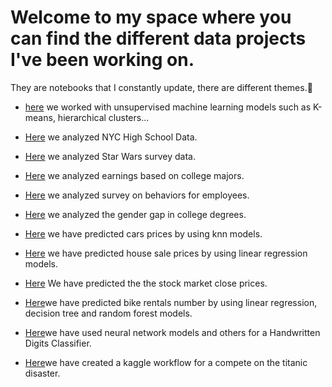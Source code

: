 # Welcome to my space where you can find the different data projects I've been working on.

They are notebooks that I constantly update, there are different themes.🙂


- [here](https://github.com/destoone/Data_projects/blob/master/Clustering.ipynb) we worked with unsupervised machine learning models such as K-means, hierarchical clusters...

- [Here](https://github.com/destoone/Data_projects/blob/master/Schools.ipynb) we analyzed NYC High School Data.

- [Here](https://github.com/destoone/Data_projects/blob/master/Star_wars.ipynb) we analyzed Star Wars survey data.

- [Here](https://github.com/destoone/Data_projects/blob/master/college.ipynb) we analyzed earnings based on college majors.

- [Here](https://github.com/destoone/Data_projects/blob/master/employee.ipynb) we analyzed survey on behaviors for employees.

- [Here](https://github.com/destoone/Data_projects/blob/master/gender.ipynb) we analyzed the gender gap in college degrees.

- [Here](https://github.com/destoone/Data_projects/blob/master/knn_prediction.ipynb) we have predicted cars prices by using knn models.

- [Here](https://github.com/destoone/Data_projects/blob/master/linear_regression.ipynb) we have predicted house sale prices by using linear regression models.

- [Here](https://github.com/destoone/Data_projects/blob/master/predict.py) We have predicted the the stock market close prices.

- [Here](https://github.com/destoone/Data_projects/blob/master/bike_rentals.ipynb)we have predicted bike rentals number by using linear regression, decision tree and random forest models.

- [Here](https://github.com/destoone/Data_projects/blob/master/neural_network.ipynb)we have used neural network models and others for a Handwritten Digits Classifier.

- [Here](https://github.com/destoone/Data_projects/blob/master/kaggle_titanic.ipynb)we have created a kaggle workflow for a compete on the titanic disaster.
